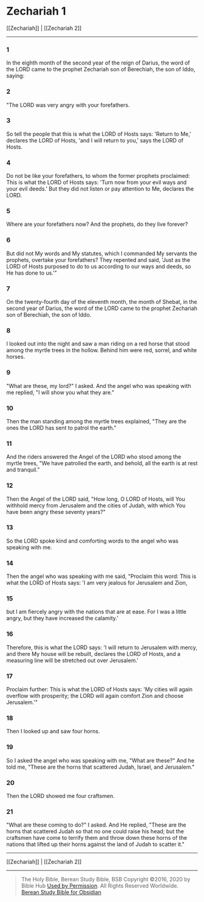 # Zechariah 1

[[Zechariah]] | [[Zechariah 2]]

---

### 1
In the eighth month of the second year of the reign of Darius, the word of the LORD came to the prophet Zechariah son of Berechiah, the son of Iddo, saying:

### 2
"The LORD was very angry with your forefathers.

### 3
So tell the people that this is what the LORD of Hosts says: 'Return to Me,' declares the LORD of Hosts, 'and I will return to you,' says the LORD of Hosts.

### 4
Do not be like your forefathers, to whom the former prophets proclaimed: This is what the LORD of Hosts says: 'Turn now from your evil ways and your evil deeds.' But they did not listen or pay attention to Me, declares the LORD.

### 5
Where are your forefathers now? And the prophets, do they live forever?

### 6
But did not My words and My statutes, which I commanded My servants the prophets, overtake your forefathers? They repented and said, 'Just as the LORD of Hosts purposed to do to us according to our ways and deeds, so He has done to us.'"

### 7
On the twenty-fourth day of the eleventh month, the month of Shebat, in the second year of Darius, the word of the LORD came to the prophet Zechariah son of Berechiah, the son of Iddo.

### 8
I looked out into the night and saw a man riding on a red horse that stood among the myrtle trees in the hollow. Behind him were red, sorrel, and white horses.

### 9
"What are these, my lord?" I asked. And the angel who was speaking with me replied, "I will show you what they are."

### 10
Then the man standing among the myrtle trees explained, "They are the ones the LORD has sent to patrol the earth."

### 11
And the riders answered the Angel of the LORD who stood among the myrtle trees, "We have patrolled the earth, and behold, all the earth is at rest and tranquil."

### 12
Then the Angel of the LORD said, "How long, O LORD of Hosts, will You withhold mercy from Jerusalem and the cities of Judah, with which You have been angry these seventy years?"

### 13
So the LORD spoke kind and comforting words to the angel who was speaking with me.

### 14
Then the angel who was speaking with me said, "Proclaim this word: This is what the LORD of Hosts says: 'I am very jealous for Jerusalem and Zion,

### 15
but I am fiercely angry with the nations that are at ease. For I was a little angry, but they have increased the calamity.'

### 16
Therefore, this is what the LORD says: 'I will return to Jerusalem with mercy, and there My house will be rebuilt, declares the LORD of Hosts, and a measuring line will be stretched out over Jerusalem.'

### 17
Proclaim further: This is what the LORD of Hosts says: 'My cities will again overflow with prosperity; the LORD will again comfort Zion and choose Jerusalem.'"

### 18
Then I looked up and saw four horns.

### 19
So I asked the angel who was speaking with me, "What are these?" And he told me, "These are the horns that scattered Judah, Israel, and Jerusalem."

### 20
Then the LORD showed me four craftsmen.

### 21
"What are these coming to do?" I asked. And He replied, "These are the horns that scattered Judah so that no one could raise his head; but the craftsmen have come to terrify them and throw down these horns of the nations that lifted up their horns against the land of Judah to scatter it."

---

[[Zechariah]] | [[Zechariah 2]]

---

> The Holy Bible, Berean Study Bible, BSB
> Copyright &copy;2016, 2020 by Bible Hub
> [Used by Permission](https://berean.bible/terms.htm). All Rights Reserved Worldwide.
> [Berean Study Bible for Obsidian](https://github.com/gapmiss/berean-study-bible-for-obsidian)</small>

